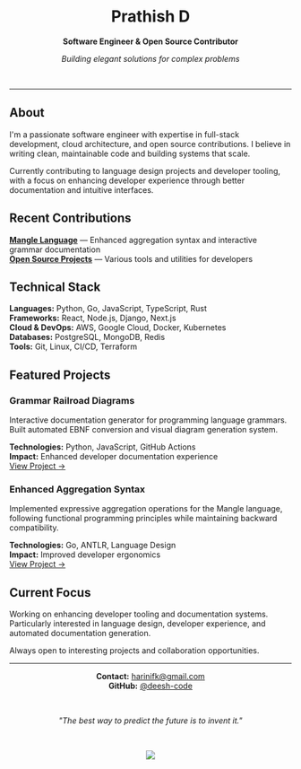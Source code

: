 <div align="center">

# Prathish D

**Software Engineer & Open Source Contributor**

*Building elegant solutions for complex problems*

</div>

<br>

---

## About

I'm a passionate software engineer with expertise in full-stack development, cloud architecture, and open source contributions. I believe in writing clean, maintainable code and building systems that scale.

Currently contributing to language design projects and developer tooling, with a focus on enhancing developer experience through better documentation and intuitive interfaces.

## Recent Contributions

**[Mangle Language](https://github.com/google/mangle)** — Enhanced aggregation syntax and interactive grammar documentation  
**[Open Source Projects](https://github.com/deesh-code)** — Various tools and utilities for developers

## Technical Stack

**Languages:** Python, Go, JavaScript, TypeScript, Rust  
**Frameworks:** React, Node.js, Django, Next.js  
**Cloud & DevOps:** AWS, Google Cloud, Docker, Kubernetes  
**Databases:** PostgreSQL, MongoDB, Redis  
**Tools:** Git, Linux, CI/CD, Terraform

## Featured Projects

### Grammar Railroad Diagrams
Interactive documentation generator for programming language grammars. Built automated EBNF conversion and visual diagram generation system.

**Technologies:** Python, JavaScript, GitHub Actions  
**Impact:** Enhanced developer documentation experience  
[View Project →](https://github.com/google/mangle/pull/76)

### Enhanced Aggregation Syntax
Implemented expressive aggregation operations for the Mangle language, following functional programming principles while maintaining backward compatibility.

**Technologies:** Go, ANTLR, Language Design  
**Impact:** Improved developer ergonomics  
[View Project →](https://github.com/google/mangle/pull/75)

## Current Focus

Working on enhancing developer tooling and documentation systems. Particularly interested in language design, developer experience, and automated documentation generation.

Always open to interesting projects and collaboration opportunities.

---

<div align="center">

**Contact:** harinifk@gmail.com  
**GitHub:** [@deesh-code](https://github.com/deesh-code)

<br>

*"The best way to predict the future is to invent it."*

<br>

![](https://komarev.com/ghpvc/?username=deesh-code&color=555&style=flat-square)

</div>